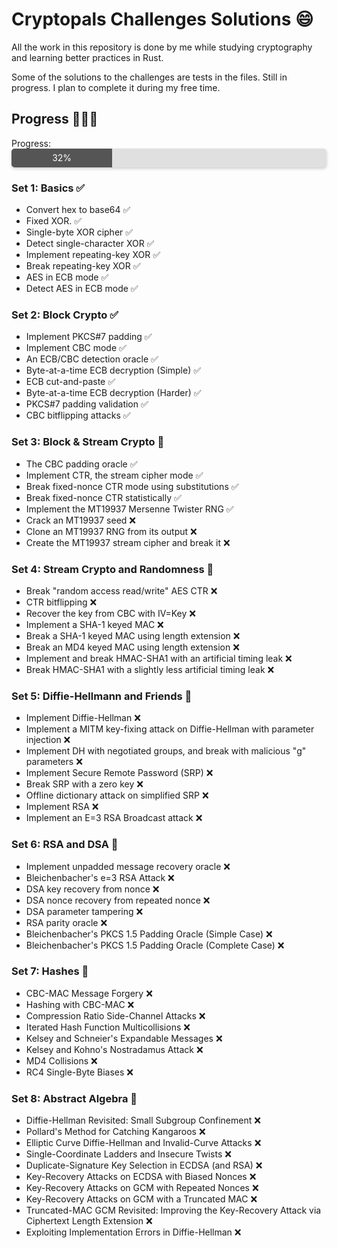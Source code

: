 # Cryptopals Challenges Solutions 😄
All the work in this repository is done by me while studying cryptography and learning better practices in Rust.

Some of the solutions to the challenges are tests in the files. Still in progress. I plan to complete it during my free time.

## Progress 🚀🚀🚀
<div>
  Progress:
  <div style="
    width: 100%;
    background-color: #e0e0e0;
    border-radius: 5px;
    overflow: hidden;
    box-shadow: 0 2px 5px rgba(0, 0, 0, 0.2);
  ">
    <div style="
      height: 30px;
      width: 32%;
      background-color: #555555;
      text-align: center;
      line-height: 30px;
      color: white;
      transition: width 0.4s ease;
    ">
      32%
    </div>
  </div>
</div>

### Set 1: Basics ✅
  - Convert hex to base64 ✅
  - Fixed XOR. ✅
  - Single-byte XOR cipher ✅
  - Detect single-character XOR ✅
  - Implement repeating-key XOR ✅
  - Break repeating-key XOR ✅
  - AES in ECB mode ✅
  - Detect AES in ECB mode ✅

### Set 2: Block Crypto ✅
  - Implement PKCS#7 padding ✅
  - Implement CBC mode ✅
  - An ECB/CBC detection oracle ✅
  - Byte-at-a-time ECB decryption (Simple) ✅
  - ECB cut-and-paste ✅
  - Byte-at-a-time ECB decryption (Harder) ✅
  - PKCS#7 padding validation ✅
  - CBC bitflipping attacks ✅

### Set 3: Block & Stream Crypto 🚩
  - The CBC padding oracle ✅
  - Implement CTR, the stream cipher mode ✅
  - Break fixed-nonce CTR mode using substitutions ✅
  - Break fixed-nonce CTR statistically ✅
  - Implement the MT19937 Mersenne Twister RNG ✅
  - Crack an MT19937 seed ❌
  - Clone an MT19937 RNG from its output ❌
  - Create the MT19937 stream cipher and break it ❌

### Set 4: Stream Crypto and Randomness 🚩
  - Break "random access read/write" AES CTR ❌
  - CTR bitflipping ❌
  - Recover the key from CBC with IV=Key ❌
  - Implement a SHA-1 keyed MAC ❌
  - Break a SHA-1 keyed MAC using length extension ❌
  - Break an MD4 keyed MAC using length extension ❌
  - Implement and break HMAC-SHA1 with an artificial timing leak ❌
  - Break HMAC-SHA1 with a slightly less artificial timing leak ❌

### Set 5: Diffie-Hellmann and Friends 🚩
  - Implement Diffie-Hellman ❌
  - Implement a MITM key-fixing attack on Diffie-Hellman with parameter injection ❌
  - Implement DH with negotiated groups, and break with malicious "g" parameters ❌
  - Implement Secure Remote Password (SRP) ❌
  - Break SRP with a zero key ❌
  - Offline dictionary attack on simplified SRP ❌
  - Implement RSA ❌
  - Implement an E=3 RSA Broadcast attack ❌

### Set 6: RSA and DSA 🚩
  - Implement unpadded message recovery oracle ❌
  - Bleichenbacher's e=3 RSA Attack ❌
  - DSA key recovery from nonce ❌
  - DSA nonce recovery from repeated nonce ❌
  - DSA parameter tampering ❌
  - RSA parity oracle ❌
  - Bleichenbacher's PKCS 1.5 Padding Oracle (Simple Case) ❌
  - Bleichenbacher's PKCS 1.5 Padding Oracle (Complete Case) ❌

### Set 7: Hashes 🚩
  - CBC-MAC Message Forgery ❌
  - Hashing with CBC-MAC ❌
  - Compression Ratio Side-Channel Attacks ❌
  - Iterated Hash Function Multicollisions ❌
  - Kelsey and Schneier's Expandable Messages ❌
  - Kelsey and Kohno's Nostradamus Attack ❌
  - MD4 Collisions ❌
  - RC4 Single-Byte Biases ❌


### Set 8: Abstract Algebra 🚩
  - Diffie-Hellman Revisited: Small Subgroup Confinement ❌
  - Pollard's Method for Catching Kangaroos ❌
  - Elliptic Curve Diffie-Hellman and Invalid-Curve Attacks ❌
  - Single-Coordinate Ladders and Insecure Twists ❌
  - Duplicate-Signature Key Selection in ECDSA (and RSA) ❌
  - Key-Recovery Attacks on ECDSA with Biased Nonces ❌
  - Key-Recovery Attacks on GCM with Repeated Nonces ❌
  - Key-Recovery Attacks on GCM with a Truncated MAC ❌
  - Truncated-MAC GCM Revisited: Improving the Key-Recovery  Attack via Ciphertext Length Extension ❌
  - Exploiting Implementation Errors in Diffie-Hellman ❌